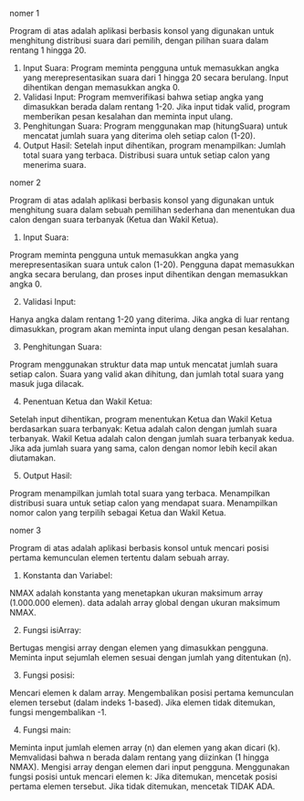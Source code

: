 nomer 1

Program di atas adalah aplikasi berbasis konsol yang digunakan untuk menghitung distribusi suara dari pemilih, dengan pilihan suara dalam rentang 1 hingga 20.

1. Input Suara: Program meminta pengguna untuk memasukkan angka yang merepresentasikan suara dari 1 hingga 20 secara berulang. Input dihentikan dengan memasukkan angka 0.
2. Validasi Input: Program memverifikasi bahwa setiap angka yang dimasukkan berada dalam rentang 1-20. Jika input tidak valid, program memberikan pesan kesalahan dan meminta input ulang.
3. Penghitungan Suara: Program menggunakan map (hitungSuara) untuk mencatat jumlah suara yang diterima oleh setiap calon (1-20).
4. Output Hasil: Setelah input dihentikan, program menampilkan:
Jumlah total suara yang terbaca.
Distribusi suara untuk setiap calon yang menerima suara.

nomer 2

Program di atas adalah aplikasi berbasis konsol yang digunakan untuk menghitung suara dalam sebuah pemilihan sederhana dan menentukan dua calon dengan suara terbanyak (Ketua dan Wakil Ketua).

1. Input Suara:

Program meminta pengguna untuk memasukkan angka yang merepresentasikan suara untuk calon (1-20).
Pengguna dapat memasukkan angka secara berulang, dan proses input dihentikan dengan memasukkan angka 0.

2. Validasi Input:

Hanya angka dalam rentang 1-20 yang diterima. Jika angka di luar rentang dimasukkan, program akan meminta input ulang dengan pesan kesalahan.

3. Penghitungan Suara:

Program menggunakan struktur data map untuk mencatat jumlah suara setiap calon.
Suara yang valid akan dihitung, dan jumlah total suara yang masuk juga dilacak.

4. Penentuan Ketua dan Wakil Ketua:

Setelah input dihentikan, program menentukan Ketua dan Wakil Ketua berdasarkan suara terbanyak:
Ketua adalah calon dengan jumlah suara terbanyak.
Wakil Ketua adalah calon dengan jumlah suara terbanyak kedua.
Jika ada jumlah suara yang sama, calon dengan nomor lebih kecil akan diutamakan.

5. Output Hasil:

Program menampilkan jumlah total suara yang terbaca.
Menampilkan distribusi suara untuk setiap calon yang mendapat suara.
Menampilkan nomor calon yang terpilih sebagai Ketua dan Wakil Ketua.

nomer 3

Program di atas adalah aplikasi berbasis konsol untuk mencari posisi pertama kemunculan elemen tertentu dalam sebuah array.

1. Konstanta dan Variabel:

NMAX adalah konstanta yang menetapkan ukuran maksimum array (1.000.000 elemen).
data adalah array global dengan ukuran maksimum NMAX.

2. Fungsi isiArray:

Bertugas mengisi array dengan elemen yang dimasukkan pengguna.
Meminta input sejumlah elemen sesuai dengan jumlah yang ditentukan (n).

3. Fungsi posisi:

Mencari elemen k dalam array.
Mengembalikan posisi pertama kemunculan elemen tersebut (dalam indeks 1-based).
Jika elemen tidak ditemukan, fungsi mengembalikan -1.

4. Fungsi main:

Meminta input jumlah elemen array (n) dan elemen yang akan dicari (k).
Memvalidasi bahwa n berada dalam rentang yang diizinkan (1 hingga NMAX).
Mengisi array dengan elemen dari input pengguna.
Menggunakan fungsi posisi untuk mencari elemen k:
Jika ditemukan, mencetak posisi pertama elemen tersebut.
Jika tidak ditemukan, mencetak TIDAK ADA.

